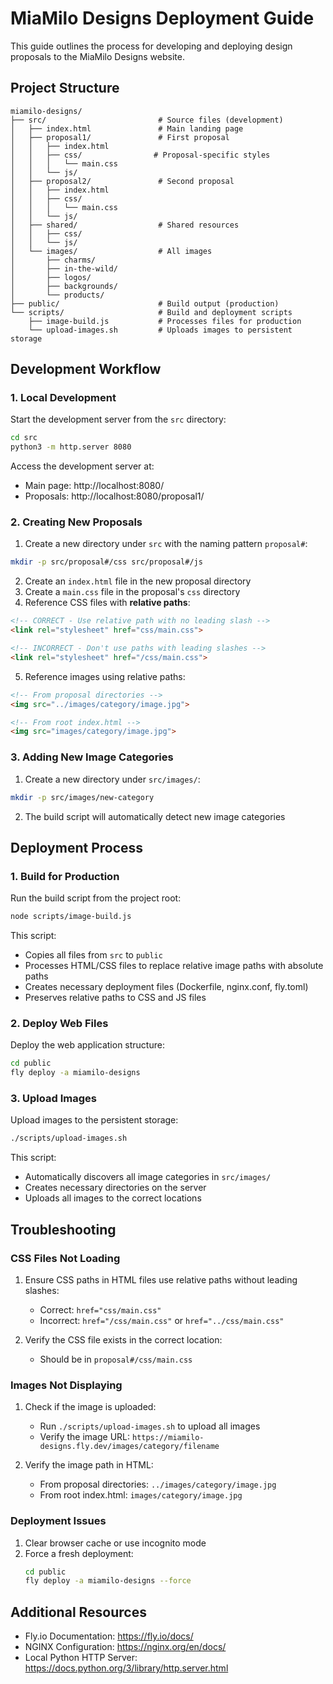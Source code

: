 # MiaMilo Designs Deployment Guide

This guide outlines the process for developing and deploying design proposals to the MiaMilo Designs website.

## Project Structure

```
miamilo-designs/
├── src/                         # Source files (development)
│   ├── index.html               # Main landing page
│   ├── proposal1/               # First proposal 
│   │   ├── index.html          
│   │   ├── css/                # Proposal-specific styles
│   │   │   └── main.css
│   │   └── js/                 
│   ├── proposal2/               # Second proposal
│   │   ├── index.html
│   │   ├── css/
│   │   │   └── main.css
│   │   └── js/
│   ├── shared/                  # Shared resources
│   │   ├── css/                
│   │   └── js/                 
│   └── images/                  # All images 
│       ├── charms/
│       ├── in-the-wild/
│       ├── logos/
│       ├── backgrounds/
│       └── products/
├── public/                      # Build output (production)
└── scripts/                     # Build and deployment scripts
    ├── image-build.js           # Processes files for production
    └── upload-images.sh         # Uploads images to persistent storage
```

## Development Workflow

### 1. Local Development

Start the development server from the `src` directory:

```bash
cd src
python3 -m http.server 8080
```

Access the development server at:
- Main page: http://localhost:8080/
- Proposals: http://localhost:8080/proposal1/

### 2. Creating New Proposals

1. Create a new directory under `src` with the naming pattern `proposal#`:

```bash
mkdir -p src/proposal#/css src/proposal#/js
```

2. Create an `index.html` file in the new proposal directory
3. Create a `main.css` file in the proposal's `css` directory
4. Reference CSS files with **relative paths**:

```html
<!-- CORRECT - Use relative path with no leading slash -->
<link rel="stylesheet" href="css/main.css">

<!-- INCORRECT - Don't use paths with leading slashes -->
<link rel="stylesheet" href="/css/main.css">
```

5. Reference images using relative paths:

```html
<!-- From proposal directories -->
<img src="../images/category/image.jpg">

<!-- From root index.html -->
<img src="images/category/image.jpg">
```

### 3. Adding New Image Categories

1. Create a new directory under `src/images/`:

```bash
mkdir -p src/images/new-category
```

2. The build script will automatically detect new image categories

## Deployment Process

### 1. Build for Production

Run the build script from the project root:

```bash
node scripts/image-build.js
```

This script:
- Copies all files from `src` to `public`
- Processes HTML/CSS files to replace relative image paths with absolute paths
- Creates necessary deployment files (Dockerfile, nginx.conf, fly.toml)
- Preserves relative paths to CSS and JS files

### 2. Deploy Web Files

Deploy the web application structure:

```bash
cd public
fly deploy -a miamilo-designs
```

### 3. Upload Images

Upload images to the persistent storage:

```bash
./scripts/upload-images.sh
```

This script:
- Automatically discovers all image categories in `src/images/`
- Creates necessary directories on the server
- Uploads all images to the correct locations

## Troubleshooting

### CSS Files Not Loading

1. Ensure CSS paths in HTML files use relative paths without leading slashes:
   - Correct: `href="css/main.css"`
   - Incorrect: `href="/css/main.css"` or `href="../css/main.css"`

2. Verify the CSS file exists in the correct location:
   - Should be in `proposal#/css/main.css`

### Images Not Displaying

1. Check if the image is uploaded:
   - Run `./scripts/upload-images.sh` to upload all images
   - Verify the image URL: `https://miamilo-designs.fly.dev/images/category/filename`

2. Verify the image path in HTML:
   - From proposal directories: `../images/category/image.jpg`
   - From root index.html: `images/category/image.jpg`

### Deployment Issues

1. Clear browser cache or use incognito mode
2. Force a fresh deployment:
   ```bash
   cd public
   fly deploy -a miamilo-designs --force
   ```

## Additional Resources

- Fly.io Documentation: https://fly.io/docs/
- NGINX Configuration: https://nginx.org/en/docs/
- Local Python HTTP Server: https://docs.python.org/3/library/http.server.html
